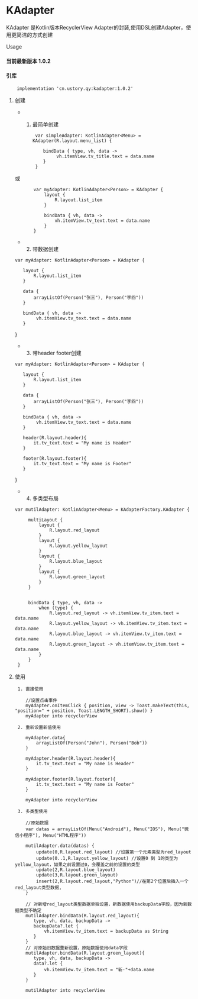# KAdapter

KAdapter 是Kotlin版本RecyclerView Adapter的封装,使用DSL创建Adapter，使用更简洁的方式创建

Usage

#### 当前最新版本 1.0.2

#### 引库

        implementation 'cn.ustory.qy:kadapter:1.0.2'


1. 创建

      - 1. 最简单创建

                var simpleAdapter: KotlinAdapter<Menu> = KAdapter(R.layout.menu_list) {

                   bindData { type, vh, data ->
                        vh.itemView.tv_title.text = data.name
                   }
                }


      或


              var myAdapter: KotlinAdapter<Person> = KAdapter {
                  layout {
                      R.layout.list_item
                  }

                  bindData { vh, data ->
                      vh.itemView.tv_text.text = data.name
                  }
              }
      
      
      - 2. 带数据创建
      
      
       var myAdapter: KotlinAdapter<Person> = KAdapter {

          layout {
              R.layout.list_item
          }

          data {
              arrayListOf(Person("张三"), Person("李四"))
          }

          bindData { vh, data ->
               vh.itemView.tv_text.text = data.name
          }
      }
      
      
      - 3. 带header footer创建
      
      
       var myAdapter: KotlinAdapter<Person> = KAdapter {

          layout {
              R.layout.list_item
          }

          data {
              arrayListOf(Person("张三"), Person("李四"))
          }

          bindData { vh, data ->
               vh.itemView.tv_text.text = data.name
          }
          
          header(R.layout.header){
              it.tv_text.text = "My name is Header"
          }
          
          footer(R.layout.footer){
              it.tv_text.text = "My name is Footer"
          }
      }

      - 4. 多类型布局


       var mutilAdapter: KotlinAdapter<Menu> = KAdapterFactory.KAdapter {

            multiLayout {
                layout {
                    R.layout.red_layout
                }
                layout {
                    R.layout.yellow_layout
                }
                layout {
                    R.layout.blue_layout
                }
                layout {
                    R.layout.green_layout
                }
            }


            bindData { type, vh, data ->
                when (type) {
                    R.layout.red_layout -> vh.itemView.tv_item.text = data.name
                    R.layout.yellow_layout -> vh.itemView.tv_item.text = data.name
                    R.layout.blue_layout -> vh.itemView.tv_item.text = data.name
                    R.layout.green_layout -> vh.itemView.tv_item.text = data.name
                }
            }
        }




2. 使用
      
        1. 直接使用
        
           //设置点击事件
           myAdapter.onItemClick { position, view -> Toast.makeText(this, "position=" + position, Toast.LENGTH_SHORT).show() }
           myAdapter into recyclerView
        
        2. 重新设置新值使用
        
           myAdapter.data{
               arrayListOf(Person("John"), Person("Bob"))
           }
           
           myAdapter.header(R.layout.header){
               it.tv_text.text = "My name is Header"
           }
           
           myAdapter.footer(R.layout.footer){
               it.tv_text.text = "My name is Footer"
           }
           
           myAdapter into recyclerView

        3. 多类型使用

           //原始数据
           var datas = arrayListOf(Menu("Android"), Menu("IOS"), Menu("微信小程序"), Menu("HTML程序"))

           mutilAdapter.data(datas) {
               update(0,R.layout.red_layout) //设置第一个元素类型为red_layout
               update(0..1,R.layout.yellow_layout) //设置0 到 1的类型为yellow_layout，如果之前设置过0，会覆盖之前的设置的类型
               update(2,R.layout.blue_layout)
               update(3,R.layout.green_layout)
               insert(2,R.layout.red_layout,"Python")//在第2个位置后插入一个red_layout类型数据,
           }

           // 对新增red_layout类型数据单独设置，新数据使用backupData字段，因为新数据类型不确定
           mutilAdapter.bindData(R.layout.red_layout){
              type, vh, data, backupData ->
              backupData?.let {
                  vh.itemView.tv_item.text = backupData as String
              }
           }
           // 对原始旧数据重新设置，原始数据使用data字段
           mutilAdapter.bindData(R.layout.green_layout){
              type, vh, data, backupData ->
              data?.let {
                  vh.itemView.tv_item.text = "新·"+data.name
              }
           }

           mutilAdapter into recyclerView
        

